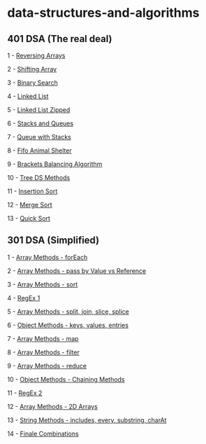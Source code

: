 # data-structures-and-algorithms

## 401 DSA (The real deal)
1 - [Reversing Arrays](challenges/arrayReverse)

2 - [Shifting Array](challenges/arrayShift)

3 - [Binary Search](challenges/arrayBinarySearch)

4 - [Linked List](challenges/linkedList)

5 - [Linked List Zipped](challenges/llZip)

6 - [Stacks and Queues](challenges/stacksAndQueues)

7 - [Queue with Stacks](challenges/queueWithStacks)

8 - [Fifo Animal Shelter](challenges/fifoAnimalShelter)

9 - [Brackets Balancing Algorithm](challenges/multiBracketValidation)

10 - [Tree DS Methods](challenges/tree)

11 - [Insertion Sort](challenges/insertionSort)

12 - [Merge Sort](challenges/mergeSort)

13 - [Quick Sort](challenges/quickSort)

## 301 DSA (Simplified)
1 - [Array Methods - forEach](code-challenges/for-each)

2 - [Array Methods - pass by Value vs Reference](code-challenges/value-vs-reference)

3 - [Array Methods - sort](code-challenges/sort)

4 - [RegEx 1](code-challenges/regular-expressions-part1)

5 - [Array Methods - split, join, slice, splice](code-challenges/arrayReverse)

6 - [Object Methods - keys, values, entries](code-challenges/object-methods)

7 - [Array Methods - map](code-challenges/arr-map)

8 - [Array Methods - filter](code-challenges/arr-filter)

9 - [Array Methods - reduce](code-challenges/arr-reduce)

10 - [Object Methods - Chaining Methods](code-challenges/object-method-chaining)

11 - [RegEx 2](code-challenges/regular-expressions-part2)

12 - [Array Methods - 2D Arrays](code-challenges/arr-2d)

13 - [String Methods - includes, every, substring, charAt](code-challenges/str-methods)

14 - [Finale Combinations](code-challenges/all-methods)